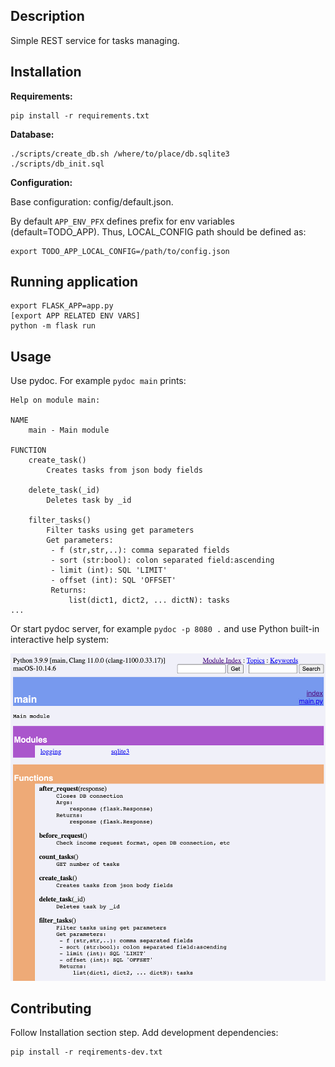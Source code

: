 ## Description

Simple REST service for tasks managing.

## Installation

**Requirements:**
```
pip install -r requirements.txt
```

**Database:**
```
./scripts/create_db.sh /where/to/place/db.sqlite3 ./scripts/db_init.sql
```

**Configuration:**

Base configuration: config/default.json. 

By default `APP_ENV_PFX` defines prefix for env variables (default=TODO_APP). Thus, LOCAL_CONFIG path should be defined as: 

```
export TODO_APP_LOCAL_CONFIG=/path/to/config.json
```

## Running application

```
export FLASK_APP=app.py
[export APP RELATED ENV VARS]
python -m flask run
```

## Usage

Use pydoc. For example `pydoc main` prints:

```
Help on module main:

NAME
    main - Main module

FUNCTION
    create_task()
        Creates tasks from json body fields

    delete_task(_id)
        Deletes task by _id

    filter_tasks()
        Filter tasks using get parameters
        Get parameters:
         - f (str,str,..): comma separated fields
         - sort (str:bool): colon separated field:ascending
         - limit (int): SQL 'LIMIT'
         - offset (int): SQL 'OFFSET'
         Returns:
             list(dict1, dict2, ... dictN): tasks
...
```

Or start pydoc server, for example `pydoc -p 8080 .` and use Python built-in interactive help system:

<img src="docs/todo-app-pydoc-1.png" width="600"/>


## Contributing

Follow Installation section step. Add development dependencies:

```
pip install -r reqirements-dev.txt
```